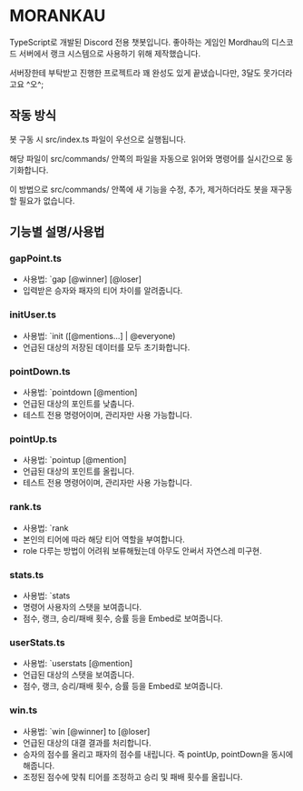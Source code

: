 # MORANKAU

TypeScript로 개발된 Discord 전용 챗봇입니다.
좋아하는 게임인 Mordhau의 디스코드 서버에서 랭크 시스템으로 사용하기 위해 제작했습니다.

서버장한테 부탁받고 진행한 프로젝트라 꽤 완성도 있게 끝냈습니다만, 3달도 못가더라고요 ^오^;


## 작동 방식

봇 구동 시 src/index.ts 파일이 우선으로 실행됩니다.

해당 파일이 src/commands/ 안쪽의 파일을 자동으로 읽어와 명령어를 실시간으로 동기화합니다.

이 방법으로 src/commands/ 안쪽에 새 기능을 수정, 추가, 제거하더라도 봇을 재구동 할 필요가 없습니다.


## 기능별 설명/사용법

### gapPoint.ts
- 사용법: `gap [@winner] [@loser]
- 입력받은 승자와 패자의 티어 차이를 알려줍니다.

### initUser.ts
- 사용법: `init ([@mentions...] | @everyone)
- 언급된 대상의 저장된 데이터를 모두 초기화합니다.

### pointDown.ts
- 사용법: `pointdown [@mention]
- 언급된 대상의 포인트를 낮춥니다.
- 테스트 전용 명령어이며, 관리자만 사용 가능합니다.

### pointUp.ts
- 사용법: `pointup [@mention]
- 언급된 대상의 포인트를 올립니다.
- 테스트 전용 명령어이며, 관리자만 사용 가능합니다.

### rank.ts
- 사용법: `rank
- 본인의 티어에 따라 해당 티어 역할을 부여합니다.
- role 다루는 방법이 어려워 보류해뒀는데 아무도 안써서 자연스레 미구현.

### stats.ts
- 사용법: `stats
- 명령어 사용자의 스탯을 보여줍니다.
- 점수, 랭크, 승리/패배 횟수, 승률 등을 Embed로 보여줍니다.

### userStats.ts
- 사용법: `userstats [@mention]
- 언급된 대상의 스탯을 보여줍니다.
- 점수, 랭크, 승리/패배 횟수, 승률 등을 Embed로 보여줍니다.

### win.ts
- 사용법: `win [@winner] to [@loser]
- 언급된 대상의 대결 결과를 처리합니다.
- 승자의 점수를 올리고 패자의 점수를 내립니다. 즉 pointUp, pointDown을 동시에 해줍니다.
- 조정된 점수에 맞춰 티어를 조정하고 승리 및 패배 횟수를 올립니다.
